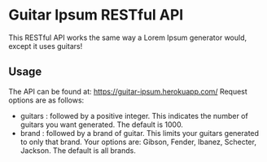 # Guitar Ipsum RESTful API

This RESTful API works the same way a Lorem Ipsum generator would, except it uses guitars!

## Usage

The API can be found at: https://guitar-ipsum.herokuapp.com/
Request options are as follows:
- guitars : followed by a positive integer. This indicates the number of guitars you want generated. 
  The default is 1000.
- brand : followed by a brand of guitar. This limits your guitars generated to only that brand.
  Your options are: Gibson, Fender, Ibanez, Schecter, Jackson. The default is all brands.